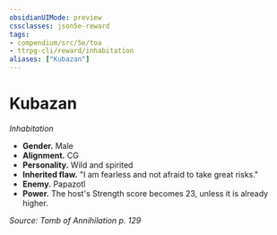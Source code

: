 ```yaml
---
obsidianUIMode: preview
cssclasses: json5e-reward
tags:
- compendium/src/5e/toa
- ttrpg-cli/reward/inhabitation
aliases: ["Kubazan"]
---
```

# Kubazan
*Inhabitation*  

- **Gender.** Male  
- **Alignment.** CG  
- **Personality.** Wild and spirited  
- **Inherited flaw.** "I am fearless and not afraid to take great risks."  
- **Enemy.** Papazotl  
- **Power.** The host's Strength score becomes 23, unless it is already higher.  

*Source: Tomb of Annihilation p. 129*